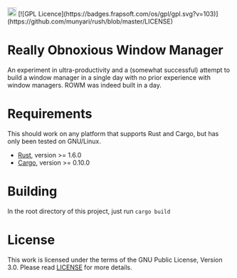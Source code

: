 <a href='https://www.recurse.com' title='Made with love at the Recurse Center'>
<img src='https://cloud.githubusercontent.com/assets/2883345/11325206/336ea5f4-9150-11e5-9e90-d86ad31993d8.png' height='20px'/></a>
[![GPL Licence](https://badges.frapsoft.com/os/gpl/gpl.svg?v=103)](https://github.com/munyari/rush/blob/master/LICENSE)

# Really Obnoxious Window Manager

An experiment in ultra-productivity and a (somewhat successful) attempt to
build a window manager in a single day with no prior experience with window
managers. ROWM was indeed built in a day.

# Requirements

This should work on any platform that supports Rust and Cargo, but has only
been tested on GNU/Linux.

- [Rust][rust], version >= 1.6.0
- [Cargo][cargo], version >= 0.10.0

[rust]: https://github.com/rust-lang/rust
[cargo]: https://github.com/rust-lang/cargo

# Building
In the root directory of this project, just run `cargo build`

# License
This work is licensed under the terms of the GNU Public License, Version 3.0.
Please read [LICENSE][license] for more details.

[license]: https://github.com/munyari/rowm/blob/master/LICENSE

